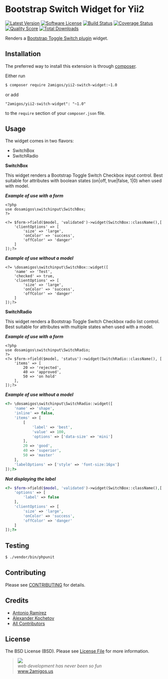 # Bootstrap Switch Widget for Yii2

[![Latest Version](https://img.shields.io/github/tag/2amigos/yii2-switch-widget.svg?style=flat-square&label=release)](https://github.com/2amigos/yii2-switch-widget/tags)
[![Software License](https://img.shields.io/badge/license-MIT-brightgreen.svg?style=flat-square)](LICENSE.md)
[![Build Status](https://img.shields.io/travis/2amigos/yii2-switch-widget/master.svg?style=flat-square)](https://travis-ci.org/2amigos/yii2-switch-widget)
[![Coverage Status](https://img.shields.io/scrutinizer/coverage/g/2amigos/yii2-switch-widget.svg?style=flat-square)](https://scrutinizer-ci.com/g/2amigos/yii2-switch-widget/code-structure)
[![Quality Score](https://img.shields.io/scrutinizer/g/2amigos/yii2-switch-widget.svg?style=flat-square)](https://scrutinizer-ci.com/g/2amigos/yii2-switch-widget)
[![Total Downloads](https://img.shields.io/packagist/dt/2amigos/yii2-switch-widget.svg?style=flat-square)](https://packagist.org/packages/2amigos/yii2-switch-widget)

Renders a [Bootstrap Toggle Switch plugin](http://www.bootstrap-switch.org/) widget.

## Installation

The preferred way to install this extension is through [composer](http://getcomposer.org/download/).

Either run

```bash
$ composer require 2amigos/yii2-switch-widget:~1.0
```

or add

```
"2amigos/yii2-switch-widget": "~1.0"
```

to the `require` section of your `composer.json` file.

## Usage

The widget comes in two flavors:

- SwitchBox
- SwitchRadio

**SwitchBox**

This widget renders a Bootstrap Toggle Switch Checkbox input control. Best suitable for attributes with boolean states (on|off, true|false, 1|0) when used with model.

***Example of use with a form***

```
<?php
use dosamigos\switchinput\SwitchBox;
?>

<?= $form->field($model, 'validated')->widget(SwitchBox::className(),[
	'clientOptions' => [
		'size' => 'large',
		'onColor' => 'success',
		'offColor' => 'danger'
	]
]);?>
```
***Example of use without a model***

```
<?= \dosamigos\switchinput\SwitchBox::widget([
	'name' => 'Test',
	'checked' => true,
	'clientOptions' => [
		'size' => 'large',
		'onColor' => 'success',
		'offColor' => 'danger'
	]
]);?>
```
**SwitchRadio**

This widget renders a Bootstrap Toggle Switch Checkbox radio list control. Best suitable for attributes with multiple states when used with a model.

***Example of use with a form***

```
<?php
use dosamigos\switchinput\SwitchRadio;
?>
<?= $form->field($model, 'status')->widget(SwitchRadio::className(), [
	'items' => [
		20 => 'rejected',
		40 => 'approved',
		50 => 'on hold'
	],
]);?>
```
***Example of use without a model***

```php 
<?= \dosamigos\switchinput\SwitchRadio::widget([
	'name' => 'shape',
	'inline' => false,
	'items' => [
		[
			'label' => 'best',
			'value' => 100,
			'options' => ['data-size' => 'mini']
		],
		20 => 'good',
		40 => 'superior',
		50 => 'master'
	],
	'labelOptions' => ['style' => 'font-size:16px']
]);?>
```

***Not displaying the label*** 
```php 
<?= $form->field($model, 'validated')->widget(SwitchBox::className(),[
    'options' => [
        'label' => false
    ],
    'clientOptions' => [
        'size' => 'large',
        'onColor' => 'success',
        'offColor' => 'danger'
    ]
]);?>
```

## Testing

```bash
$ ./vendor/bin/phpunit
```

## Contributing

Please see [CONTRIBUTING](CONTRIBUTING.md) for details.

## Credits

- [Antonio Ramirez](https://github.com/tonydspaniard)
- [Alexander Kochetov](https://github.com/creocoder)
- [All Contributors](https://github.com/2amigos/yii2-selectize-widget/graphs/contributors)

## License

The BSD License (BSD). Please see [License File](LICENSE.md) for more information. 

<blockquote>
    <a href="http://www.2amigos.us"><img src="http://www.gravatar.com/avatar/55363394d72945ff7ed312556ec041e0.png"></a><br>
    <i>web development has never been so fun</i><br>
    <a href="http://www.2amigos.us">www.2amigos.us</a>
</blockquote>
